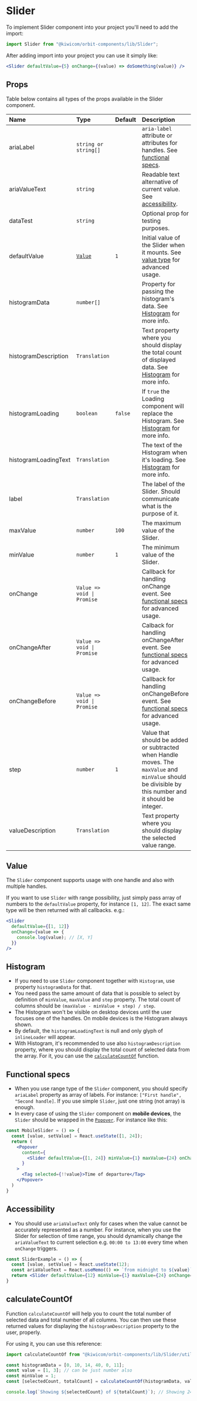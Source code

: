 # Slider
To implement Slider component into your project you'll need to add the import:
```jsx
import Slider from "@kiwicom/orbit-components/lib/Slider";
```

After adding import into your project you can use it simply like:
```jsx
<Slider defaultValue={5} onChange={(value) => doSomething(value)} />
```

## Props
Table below contains all types of the props available in the Slider component.

| Name                  | Type                                  | Default         | Description                     |
| :-------------------- | :------------------------------------ | :-------------- | :------------------------------ |
| ariaLabel             | `string or string[]`                  |                 | `aria-label` attribute or attributes for handles. See [functional specs](#functional-specs).
| ariaValueText         | `string`                              |                 | Readable text alternative of current value. See [accessibility](#accessibility).
| dataTest              | `string`                              |                 | Optional prop for testing purposes.
| defaultValue          | [`Value`](#value)                     | `1`             | Initial value of the Slider when it mounts. See [value type](#value) for advanced usage.
| histogramData         | `number[]`                            |                 | Property for passing the histogram's data. See [Histogram](#histogram) for more info.
| histogramDescription  | `Translation`                         |                 | Text property where you should display the total count of displayed data. See [Histogram](#histogram) for more info.
| histogramLoading      | `boolean`                             | `false`         | If `true` the Loading component will replace the Histogram. See [Histogram](#histogram) for more info.
| histogramLoadingText  | `Translation`                         |                 | The text of the Histogram when it's loading. See [Histogram](#histogram) for more info.
| label                 | `Translation`                         |                 | The label of the Slider. Should communicate what is the purpose of it.
| maxValue              | `number`                              | `100`           | The maximum value of the Slider.
| minValue              | `number`                              | `1`             | The minimum value of the Slider.
| onChange              | `Value => void \| Promise`            |                 | Callback for handling onChange event. See [functional specs](#functional-specs) for advanced usage.
| onChangeAfter         | `Value => void \| Promise`            |                 | Calback for handling onChangeAfter event. See [functional specs](#functional-specs) for advanced usage.
| onChangeBefore        | `Value => void \| Promise`            |                 | Callback for handling onChangeBefore event. See [functional specs](#functional-specs) for advanced usage.
| step                  | `number`                              | `1`             | Value that should be added or subtracted when Handle moves. The `maxValue` and `minValue` should be divisible by this number and it should be integer.
| valueDescription      | `Translation`                         |                 | Text property where you should display the selected value range.

## Value
The `Slider` component supports usage with one handle and also with multiple handles.

If you want to use `Slider` with range possibility, just simply pass array of numbers to the `defaultValue` property, for instance `[1, 12]`.
The exact same type will be then returned with all callbacks. e.g.:
```jsx
<Slider
  defaultValue={[1, 12]}
  onChange={value => {
    console.log(value); // [X, Y]
  }}
/>
```

## Histogram
* If you need to use `Slider` component together with `Histogram`, use property `histogramData` for that.
* You need pass the same amount of data that is possible to select by definition of `minValue`, `maxValue` and `step` property. The total count of columns should be `(maxValue - minValue + step) / step`.
* The Histogram won't be visible on desktop devices until the user focuses one of the handles. On mobile devices is the Histogram always shown.
* By default, the `histogramLoadingText` is null and only glyph of `inlineLoader` will appear.
* With Histogram, it's recommended to use also `histogramDescription` property, where you should display the total count of selected data from the array. For it, you can use the [`calculateCountOf`](#calculatecountof) function.

## Functional specs
* When you use range type of the `Slider` component, you should specify `ariaLabel` property as array of labels. For instance: `["First handle", "Second handle]`. If you use simple `Slider`, just one string (not array) is enough.
* In every case of using the `Slider` component on **mobile devices**, the `Slider` should be wrapped in the [`Popover`](../Popover). For instance like this:
```jsx
const MobileSlider = () => {
  const [value, setValue] = React.useState([1, 24]);
  return (
    <Popover
      content={
        <Slider defaultValue={[1, 24]} minValue={1} maxValue={24} onChange={val => setValue(val)} />
      }
    >
      <Tag selected={!!value}>Time of departure</Tag>
    </Popover>
  )
}
```

## Accessibility
* You should use `ariaValueText` only for cases when the value cannot be accurately represented as a number. For instance, when you use the Slider for selection of time range, you should dynamically change the `ariaValueText` to current selection e.g. `00:00 to 13:00` every time when `onChange` triggers.
```jsx
const SliderExample = () => {
  const [value, setValue] = React.useState(12);
  const ariaValueText = React.useMemo(() => `from midnight to ${value}`, [value]);
  return <Slider defaultValue={12} minValue={1} maxValue={24} onChange={val => setValue(val)} ariaValueText={ariaValueText} />
}
```

## calculateCountOf
Function `calculateCountOf` will help you to count the total number of selected data and total number of all columns. You can then use these returned values for displaying the `histogramDescription` property to the user, properly.

For using it, you can use this reference:
```jsx
import calculateCountOf from "@kiwicom/orbit-components/lib/Slider/utils/calculateCountOf"

const histogramData = [0, 10, 14, 40, 0, 11];
const value = [1, 3]; // can be just number also
const minValue = 1;
const [selectedCount, totalCount] = calculateCountOf(histogramData, value, minValue);

console.log(`Showing ${selectedCount} of ${totalCount}`); // Showing 24 of 75 flights
```
